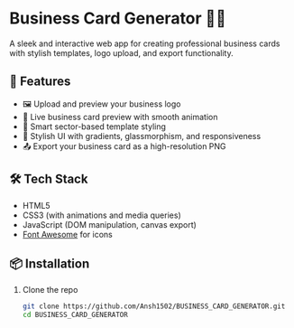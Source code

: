 # Business Card Generator 💼✨

A sleek and interactive web app for creating professional business cards with stylish templates, logo upload, and export functionality.

## 🚀 Features

- 🖼 Upload and preview your business logo
- 💫 Live business card preview with smooth animation
- 🧠 Smart sector-based template styling
- 🎨 Stylish UI with gradients, glassmorphism, and responsiveness
- 📤 Export your business card as a high-resolution PNG

## 🛠 Tech Stack

- HTML5
- CSS3 (with animations and media queries)
- JavaScript (DOM manipulation, canvas export)
- [Font Awesome](https://fontawesome.com/) for icons

## 📦 Installation

1. Clone the repo  
   ```bash
   git clone https://github.com/Ansh1502/BUSINESS_CARD_GENERATOR.git
   cd BUSINESS_CARD_GENERATOR
